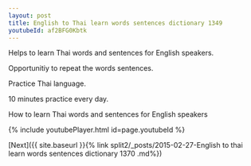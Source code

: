 ```yaml
---
layout: post
title: English to Thai learn words sentences dictionary 1349 
youtubeId: af2BFG0Kbtk
---
```

 
 
Helps to learn Thai words and sentences for English speakers.

Opportunitiy to repeat the words sentences. 

Practice Thai language. 
 
10 minutes practice every day. 
 
How to learn Thai words and sentences for English speakers 
 
{% include youtubePlayer.html id=page.youtubeId %}
 
 
[Next]({{ site.baseurl }}{% link  split2/_posts/2015-02-27-English to thai learn words sentences dictionary 1370 .md%})
 

